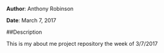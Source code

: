 **Author**: Anthony Robinson

**Date**: March 7, 2017

##Description

This is my about me project repository the week of 3/7/2017
